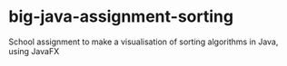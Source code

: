 # big-java-assignment-sorting
School assignment to make a visualisation of sorting algorithms in Java, using JavaFX
